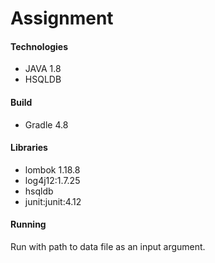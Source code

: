 # Assignment

#### Technologies
- JAVA 1.8
- HSQLDB

#### Build
- Gradle 4.8

#### Libraries
- lombok 1.18.8
- log4j12:1.7.25
- hsqldb
- junit:junit:4.12

#### Running
Run with path to data file as an input argument. 

